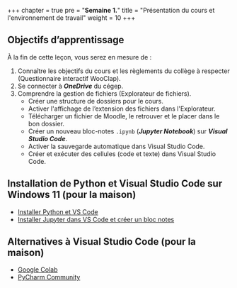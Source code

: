 +++
chapter = true
pre = "<b>Semaine 1.</b>"
title = "Présentation du cours et l'environnement de travail"
weight = 10
+++

## Objectifs d’apprentissage

À la fin de cette leçon, vous serez en mesure de :

1. Connaître les objectifs du cours et les règlements du collège à respecter (Questionnaire interactif WooClap).
2. Se connecter à ***OneDrive*** du cégep.
3. Comprendre la gestion de fichiers (Explorateur de fichiers).
	* Créer une structure de dossiers pour le cours.
	* Activer l'affichage de l’extension des fichiers dans l'Explorateur. 
	* Télécharger un fichier de Moodle, le retrouver et le placer dans le bon dossier. 
	* Créer un nouveau bloc-notes `.ipynb` (***Jupyter Notebook***) sur ***Visual Studio Code***. 
	* Activer la sauvegarde automatique dans Visual Studio Code. 
	* Créer et exécuter des cellules (code et texte) dans Visual Studio Code.

## Installation de Python et Visual Studio Code sur Windows 11 (pour la maison)

* [Installer Python et VS Code](https://youtu.be/2faQMy72k3A?si=JNSN6SML0wJN1x60)
* [Installer Jupyter dans VS Code et créer un bloc notes](https://youtu.be/9Xe7mdjnKmc?si=hypU7Ba81UkgPnt1)

## Alternatives à Visual Studio Code (pour la maison)

* [Google Colab](https://youtu.be/SRPCqXcuxKo?si=Js77FuFNuBLMMcY_)
* [PyCharm Community](https://youtu.be/VXbiS2rzCNE?si=Sm5V1wBX5I3ahbDu)



